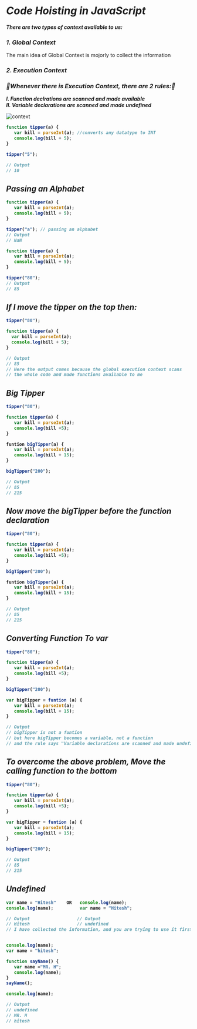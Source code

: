 # _Code Hoisting in JavaScript_

**_There are two types of context available to us:_**
### _1. Global Context_
The main idea of Global Context is mojorly to collect the information
### _2. Execution Context_
### _**📌Whenever there is Execution Context, there are 2 rules:📌**_ <br>
**_I. Function declrations are scanned and made available_** <br>
**_II. Variable declarations are scanned and made undefined_**

![context](https://user-images.githubusercontent.com/91872149/216778717-a4037545-47d5-48ec-bdd8-f8d98ab4e4fb.png)

<b>

```javascript
function tipper(a) {
   var bill = parseInt(a); //converts any datatype to INT
   console.log(bill + 5);
}

tipper("5");

// Output
// 10
```

## _Passing an Alphabet_

```javascript
function tipper(a) {
   var bill = parseInt(a);
   console.log(bill + 5);
}

tipper("a"); // passing an alphabet
// Output
// NaN
```

```javascript
function tipper(a) {
   var bill = parseInt(a);
   console.log(bill + 5);
}

tipper("80");
// Output
// 85
```

## _If I move the tipper on the top then:_

```javascript
tipper("80");

function tipper(a) {
  var bill = parseInt(a);
  console.log(bill + 5);
}

// Output
// 85
// Here the output comes because the global execution context scans 
// the whole code and made functions available to me
```

## _Big Tipper_

```javascript
tipper("80");

function tipper(a) {
   var bill = parseInt(a);
   console.log(bill +5);
}

funtion bigTipper(a) {
   var bill = parseInt(a);
   console.log(bill + 15);
}

bigTipper("200");

// Output
// 85
// 215
```

## _Now move the bigTipper before the function declaration_

```javascript
tipper("80");

function tipper(a) {
   var bill = parseInt(a);
   console.log(bill +5);
}

bigTipper("200");

funtion bigTipper(a) {
   var bill = parseInt(a);
   console.log(bill + 15);
}

// Output
// 85
// 215
```

## _Converting Function To var_

```javascript
tipper("80");

function tipper(a) {
   var bill = parseInt(a);
   console.log(bill +5);
}

bigTipper("200");

var bigTipper = funtion (a) {
   var bill = parseInt(a);
   console.log(bill + 15);
}

// Output
// bigTipper is not a funtion
// but here bigTipper becomes a variable, not a function
// and the rule says "Variable declarations are scanned and made undefined"
```

## _To overcome the above problem, Move the calling function to the bottom_

```javascript
tipper("80");

function tipper(a) {
   var bill = parseInt(a);
   console.log(bill +5);
}

var bigTipper = funtion (a) {
   var bill = parseInt(a);
   console.log(bill + 15);
}

bigTipper("200");

// Output
// 85
// 215
```

## _Undefined_

```javascript
var name = "Hitesh"    OR   console.log(name);
console.log(name);          var name = "Hitesh";

// Output                  // Output
// Hitesh                  // undefined
// I have collected the information, and you are trying to use it first
```

```javascript

console.log(name);
var name = "hitesh";

function sayName() {
   var name ="MR. H";
   console.log(name);
}
sayName();

console.log(name);

// Output
// undefined
// MR. H
// hitesh
```
</b>
